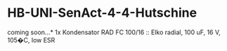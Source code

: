 # HB-UNI-SenAct-4-4-Hutschine

coming soon...* 1x Kondensator RAD FC 100/16 :: Elko radial, 100 uF, 16 V, 105�C, low ESR
